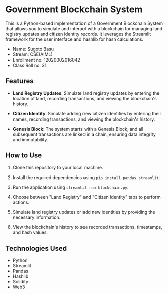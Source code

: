 # Government Blockchain System

This is a Python-based implementation of a Government Blockchain System that allows you to simulate and interact with a blockchain for managing land registry updates and citizen identity records. It leverages the Streamlit framework for the user interface and hashlib for hash calculations.

- Name: Sugoto Basu
- Stream: CSE(AIML)
- Enrollment no: 12020002016042
- Class Roll no: 31

## Features

- **Land Registry Updates**: Simulate land registry updates by entering the location of land, recording transactions, and viewing the blockchain's history.

- **Citizen Identity**: Simulate adding new citizen identities by entering their names, recording transactions, and viewing the blockchain's history.

- **Genesis Block**: The system starts with a Genesis Block, and all subsequent transactions are linked in a chain, ensuring data integrity and immutability.

## How to Use

1. Clone this repository to your local machine.

2. Install the required dependencies using `pip install pandas streamlit`.

3. Run the application using `streamlit run blockchain.py`.

4. Choose between "Land Registry" and "Citizen Identity" tabs to perform actions.

5. Simulate land registry updates or add new identities by providing the necessary information.

6. View the blockchain's history to see recorded transactions, timestamps, and hash values.

## Technologies Used

- Python
- Streamlit
- Pandas
- Hashlib
- Solidity
- Web3
